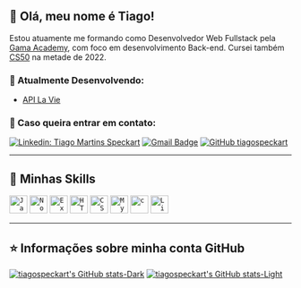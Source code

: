 ## 🐧 Olá, meu nome é <strong>Tiago!</strong>

Estou atuamente me formando como Desenvolvedor Web Fullstack pela [Gama Academy](https://www.gama.academy/gama-experience/desenvolvimento-web), com foco em desenvolvimento Back-end.
Cursei também [CS50](https://cs50.harvard.edu/x/2022/) na metade de 2022.

### 🔭 Atualmente Desenvolvendo:
- [API La Vie](https://github.com/tiagospeckart/API-la-vie)

### 💬 Caso queira entrar em contato:
[![Linkedin: Tiago Martins Speckart](https://img.shields.io/badge/-Tiago_Martins_Speckart-blue?style=flat-square&logo=Linkedin&logoColor=white&link=https://www.linkedin.com/in/tiago-martins-speckart-27b518247/)](https://www.linkedin.com/in/tiago-martins-speckart-27b518247/)
[![Gmail Badge](https://img.shields.io/badge/-tiagospeckart@gmail.com-006bed?style=flat-square&logo=Gmail&logoColor=white&link=mailto:tiagospeckart@gmail.com)](mailto:tiagospeckart@gmail.com)
[![GitHub tiagospeckart]( https://img.shields.io/github/followers/VanessaSwerts?label=follow&style=social)](https://github.com/tiagospeckart)

----

## 🚀 Minhas Skills

<code><img height="32" src="https://img.shields.io/badge/JavaScript-323330?style=for-the-badge&logo=javascript&logoColor=F7DF1E" alt="Javascript"/></code>
<code><img height="32" src="https://img.shields.io/badge/Node.js-43853D?style=for-the-badge&logo=node.js&logoColor=white" alt="Nodejs"/></code>
<code><img height="32" src="https://img.shields.io/badge/Express.js-404D59?style=for-the-badge" alt="Express.js"/></code>
<code><img height="32" src="https://img.shields.io/badge/HTML5-E34F26?style=for-the-badge&logo=html5&logoColor=white" alt="HTML5"/></code>
<code><img height="32" src="https://img.shields.io/badge/CSS3-1572B6?style=for-the-badge&logo=css3&logoColor=white" alt="CSS"/></code>
<code><img height="32" src="https://img.shields.io/badge/MySQL-00000F?style=for-the-badge&logo=mysql&logoColor=white" alt="MySQL"/></code>
<code><img height="32" src="https://img.shields.io/badge/C-00599C?style=for-the-badge&logo=c&logoColor=white" alt="c"/></code>
<code><img height="32" src="https://img.shields.io/badge/Linux-E34F26?style=for-the-badge&logo=linux&logoColor=black" alt="Linux"/></code>

---

## ⭐ Informações sobre minha conta GitHub
[![tiagospeckart's GitHub stats-Dark](https://github-readme-stats.vercel.app/api?username=tiagospeckart&show_icons=true&theme=dracula#gh-dark-mode-only)](https://github.com/anuraghazra/github-readme-stats#gh-dark-mode-only)
[![tiagospeckart's GitHub stats-Light](https://github-readme-stats.vercel.app/api?username=tiagospeckart&show_icons=true&theme=vue#gh-light-mode-only)](https://github.com/anuraghazra/github-readme-stats#gh-light-mode-only)

<!---
tiagospeckart/tiagospeckart is a ✨ special ✨ repository because its `README.md` (this file) appears on your GitHub profile.
You can click the Preview link to take a look at your changes.
--->

